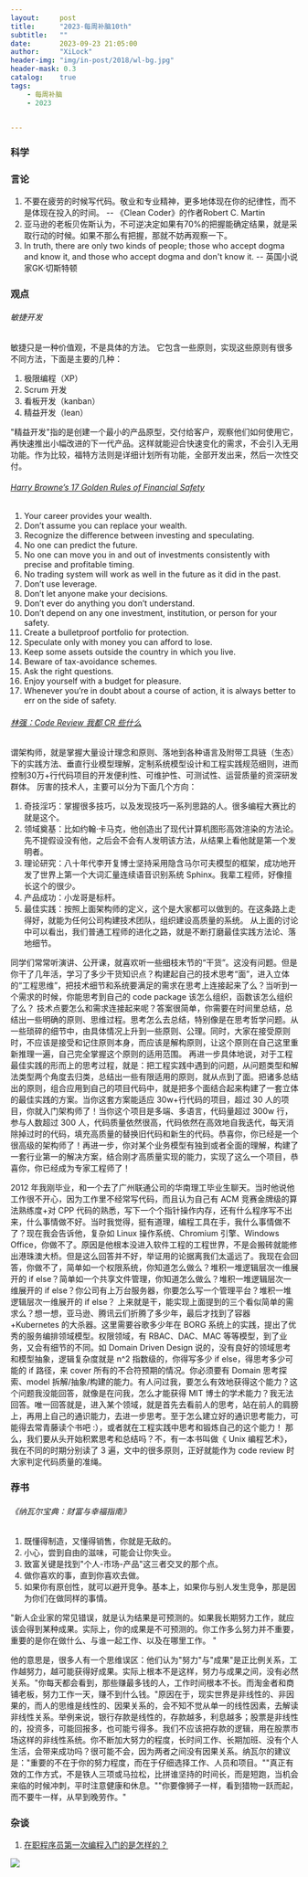 ```yaml
---
layout:     post
title:      "2023-每周补脑10th"
subtitle:   ""
date:       2023-09-23 21:05:00
author:     "XiLock"
header-img: "img/in-post/2018/wl-bg.jpg"
header-mask: 0.3
catalog:    true
tags:
    - 每周补脑
    - 2023


---
```


### 科学



### 言论
1. 不要在疲劳的时候写代码。敬业和专业精神，更多地体现在你的纪律性，而不是体现在投入的时间。 -- 《Clean Coder》的作者Robert C. Martin
1. 亚马逊的老板贝佐斯认为，不可逆决定如果有70%的把握能确定结果，就是采取行动的时候。如果不那么有把握，那就不妨再观察一下。
1. In truth, there are only two kinds of people; those who accept dogma and know it, and those who accept dogma and don't know it. -- 英国小说家GK·切斯特顿

### 观点
###### 敏捷开发
敏捷只是一种价值观，不是具体的方法。 它包含一些原则，实现这些原则有很多不同方法，下面是主要的几种：
1. 极限编程（XP）
1. Scrum 开发
1. 看板开发（kanban）
1. 精益开发（lean）

"精益开发"指的是创建一个最小的产品原型，交付给客户，观察他们如何使用它，再快速推出小幅改进的下一代产品。这样就能迎合快速变化的需求，不会引入无用功能。作为比较，福特方法则是详细计划所有功能，全部开发出来，然后一次性交付。

###### [Harry Browne’s 17 Golden Rules of Financial Safety](https://thetaoofwealth.wordpress.com/2013/02/17/harry-brownes-17-golden-rules-of-financial-safety/)
1. Your career provides your wealth.
1. Don’t assume you can replace your wealth.
1. Recognize the difference between investing and speculating.
1. No one can predict the future.
1. No one can move you in and out of investments consistently with precise and profitable timing.
1. No trading system will work as well in the future as it did in the past.
1. Don’t use leverage.
1. Don’t let anyone make your decisions.
1. Don’t ever do anything you don’t understand.
1. Don’t depend on any one investment, institution, or person for your safety.
1. Create a bulletproof portfolio for protection.
1. Speculate only with money you can afford to lose.
1. Keep some assets outside the country in which you live.
1. Beware of tax-avoidance schemes.
1. Ask the right questions.
1. Enjoy yourself with a budget for pleasure.
1. Whenever you’re in doubt about a course of action, it is always better to err on the side of safety.


###### [林强：Code Review 我都 CR 些什么](https://mp.weixin.qq.com/s/HoFSNCd1U3eoUqYaQiEgwQ)
谓架构师，就是掌握大量设计理念和原则、落地到各种语言及附带工具链（生态）下的实践方法、垂直行业模型理解，定制系统模型设计和工程实践规范细则，进而控制30万+行代码项目的开发便利性、可维护性、可测试性、运营质量的资深研发群体。
厉害的技术人，主要可以分为下面几个方向：
1. 奇技淫巧：掌握很多技巧，以及发现技巧一系列思路的人。很多编程大赛比的就是这个。
1. 领域奠基：比如约翰·卡马克，他创造出了现代计算机图形高效渲染的方法论。先不提假设没有他，之后会不会有人发明该方法，从结果上看他就是第一个发明者。
1. 理论研究：八十年代李开复博士坚持采用隐含马尔可夫模型的框架，成功地开发了世界上第一个大词汇量连续语音识别系统 Sphinx。我辈工程师，好像擅长这个的很少。
1. 产品成功：小龙哥是标杆。
1. 最佳实践：按照上面架构师的定义，这个是大家都可以做到的。在这条路上走得好，就能为任何公司构建技术团队，组织建设高质量的系统。
从上面的讨论中可以看出，我们普通工程师的进化之路，就是不断打磨最佳实践方法论、落地细节。

同学们常常听演讲、公开课，就喜欢听一些细枝末节的“干货”。这没有问题。但是你干了几年活，学习了多少干货知识点？构建起自己的技术思考“面”，进入立体的“工程思维”，把技术细节和系统要满足的需求在思考上连接起来了么？当听到一个需求的时候，你能思考到自己的 code package 该怎么组织，函数该怎么组织了么？
技术点要怎么和需求连接起来呢？答案很简单，你需要在时间里总结，总结出一些明确的原则、思维过程。思考怎么去总结，特别像是在思考哲学问题。从一些琐碎的细节中，由具体情况上升到一些原则、公理。同时，大家在接受原则时，不应该是接受和记住原则本身，而应该是解构原则，让这个原则在自己这里重新推理一遍，自己完全掌握这个原则的适用范围。
再进一步具体地说，对于工程最佳实践的形而上的思考过程，就是：把工程实践中遇到的问题，从问题类型和解法类型两个角度去归类，总结出一些有限适用的原则，就从点到了面。把诸多总结出的原则，组合应用到自己的项目代码中，就是把多个面结合起来构建了一套立体的最佳实践的方案。当你这套方案能适应 30w+行代码的项目，超过 30 人的项目，你就入门架构师了！当你这个项目是多端、多语言，代码量超过 300w 行，参与人数超过 300 人，代码质量依然很高，代码依然在高效地自我迭代，每天消除掉过时的代码，填充高质量的替换旧代码和新生的代码。恭喜你，你已经是一个很高级的架构师了！再进一步，你对某个业务模型有独到或者全面的理解，构建了一套行业第一的解决方案，结合刚才高质量实现的能力，实现了这么一个项目，恭喜你，你已经成为专家工程师了！

2012 年我刚毕业，和一个去了广州联通公司的华南理工毕业生聊天。当时他说他工作很不开心，因为工作里不经常写代码，而且认为自己有 ACM 竞赛金牌级的算法熟练度+对 CPP 代码的熟悉，写下一个个指针操作内存，还有什么程序写不出来，什么事情做不好。当时我觉得，挺有道理，编程工具在手，我什么事情做不了？现在我会告诉他，复杂如 Linux 操作系统、Chromium 引擎、Windows Office，你做不了。原因是他根本没进入软件工程的工程世界，不是会搬砖就能修出港珠澳大桥。但是这么回答并不好，举证用的论据离我们太遥远了。我现在会回答，你做不了，简单如一个权限系统，你知道怎么做么？堆积一堆逻辑层次一维展开的 if else？简单如一个共享文件管理，你知道怎么做么？堆积一堆逻辑层次一维展开的 if else？你公司有上万台服务器，你要怎么写一个管理平台？堆积一堆逻辑层次一维展开的 if else？
上来就是干，能实现上面提到的三个看似简单的需求么？想一想，亚马逊、腾讯云们折腾了多少年，最后才找到了容器+Kubernetes 的大杀器。这里需要谷歌多少年在 BORG 系统上的实践，提出了优秀的服务编排领域模型。权限领域，有 RBAC、DAC、MAC 等等模型，到了业务，又会有细节的不同。如 Domain Driven Design 说的，没有良好的领域思考和模型抽象，逻辑复杂度就是 n^2 指数级的，你得写多少 if else，得思考多少可能的 if 路径，来 cover 所有的不合符预期的情况。你必须要有 Domain 思考探索、model 拆解/抽象/构建的能力。有人问过我，要怎么有效地获得这个能力？这个问题我没能回答，就像是在问我，怎么才能获得 MIT 博士的学术能力？我无法回答。唯一回答就是，进入某个领域，就是首先去看前人的思考，站在前人的肩膀上，再用上自己的通识能力，去进一步思考。至于怎么建立好的通识思考能力，可能得去常青藤读个书吧 :），或者就在工程实践中思考和锻炼自己的这个能力！
那么，我们要从头开始积累思考和总结吗？不，有一本书叫做《 Unix 编程艺术》，我在不同的时期分别读了 3 遍，文中的很多原则，正好就能作为 code review 时大家判定代码质量的准绳。

### 荐书
###### 《纳瓦尔宝典：财富与幸福指南》
1. 既懂得制造，又懂得销售，你就是无敌的。
1. 小心，尝到自由的滋味，可能会让你失业。
1. 致富关键是找到"个人-市场-产品"这三者交叉的那个点。
1. 做你喜欢的事，直到你喜欢去做。
1. 如果你有原创性，就可以避开竞争。基本上，如果你与别人发生竞争，那是因为你们在做同样的事情。

"新人企业家的常见错误，就是认为结果是可预测的。如果我长期努力工作，就应该会得到某种成果。实际上，你的成果是不可预测的。你工作多么努力并不重要，重要的是你在做什么、与谁一起工作、以及在哪里工作。 "

他的意思是，很多人有一个思维误区：他们认为"努力"与"成果"是正比例关系，工作越努力，越可能获得好成果。实际上根本不是这样，努力与成果之间，没有必然关系。"你每天都会看到，那些赚最多钱的人，工作时间根本不长。而淘金者和商铺老板，努力工作一天，赚不到什么钱。"原因在于，现实世界是非线性的、非因果的，而人的思维是线性的、因果关系的，会不知不觉从单一的线性因素，去解读非线性关系。举例来说，银行存款是线性的，存款越多，利息越多；股票是非线性的，投资多，可能回报多，也可能亏得多。我们不应该把存款的逻辑，用在股票市场这样的非线性系统。你不断加大努力的程度，长时间工作、长期加班、没有个人生活，会带来成功吗？很可能不会，因为两者之间没有因果关系。纳瓦尔的建议是："重要的不在于你的努力程度，而在于仔细选择工作、人员和项目。""真正有效的工作方式，不是铁人三项或马拉松，比拼谁坚持的时间长，而是短跑，当机会来临的时候冲刺，平时注意健康和休息。""你要像狮子一样，看到猎物一跃而起，而不要牛一样，从早到晚劳作。"

### 杂谈
1. [在职程序员第一次编程入门的是怎样的？](https://www.zhihu.com/question/614706706/answer/3146012068)


![](/img/wc-tail.GIF)
